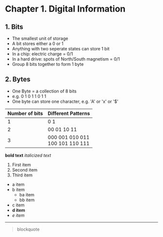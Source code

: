 # Chapter 1. Digital Information

## 1. Bits

- The smallest unit of storage
- A bit stores either a 0 or 1
- Anything with two seperate states can store 1 bit
- In a chip: electric charge = 0/1
- In a hard drive: spots of North/South magnetism = 0/1
- Group 8 bits together to form 1 byte

## 2. Bytes

- One Byte = a collection of 8 bits
- e.g. 0 1 0 1 1 0 1 1
- One byte can store one character, e.g. 'A' or 'x' or '$'

| Number of bits | Different Patterns                   |
| -------------- | ------------------------------------ |
| 1              | 0 1                                  |
| 2              | 00 01 10 11                          |
| 3              | 000 001 010 011<br />100 101 110 111 |

**bold text**
_italicized text_

1. First item
2. Second item
3. Third item

- a item
- b item
  - ba item
  - bb item
- c item
- **d item**
- _e item_

---

> blockquote
